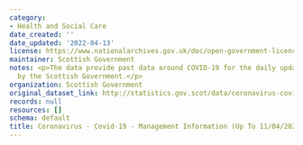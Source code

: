 ```yaml
---
category:
- Health and Social Care
date_created: ''
date_updated: '2022-04-13'
license: https://www.nationalarchives.gov.uk/doc/open-government-licence/version/3/
maintainer: Scottish Government
notes: <p>The data provide past data around COVID-19 for the daily updates provided
  by the Scottish Government.</p>
organization: Scottish Government
original_dataset_link: http://statistics.gov.scot/data/coronavirus-covid-19-management-information
records: null
resources: []
schema: default
title: Coronavirus - Covid-19 - Management Information (Up To 11/04/2022)
---
```

